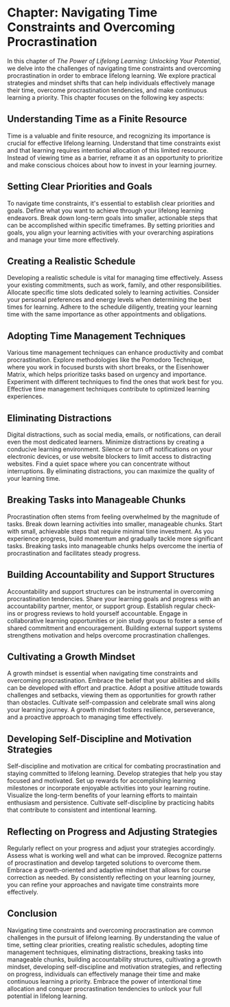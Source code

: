 Chapter: Navigating Time Constraints and Overcoming Procrastination
===================================================================

In this chapter of *The Power of Lifelong Learning: Unlocking Your Potential*, we delve into the challenges of navigating time constraints and overcoming procrastination in order to embrace lifelong learning. We explore practical strategies and mindset shifts that can help individuals effectively manage their time, overcome procrastination tendencies, and make continuous learning a priority. This chapter focuses on the following key aspects:

**Understanding Time as a Finite Resource**
-------------------------------------------

Time is a valuable and finite resource, and recognizing its importance is crucial for effective lifelong learning. Understand that time constraints exist and that learning requires intentional allocation of this limited resource. Instead of viewing time as a barrier, reframe it as an opportunity to prioritize and make conscious choices about how to invest in your learning journey.

**Setting Clear Priorities and Goals**
--------------------------------------

To navigate time constraints, it's essential to establish clear priorities and goals. Define what you want to achieve through your lifelong learning endeavors. Break down long-term goals into smaller, actionable steps that can be accomplished within specific timeframes. By setting priorities and goals, you align your learning activities with your overarching aspirations and manage your time more effectively.

**Creating a Realistic Schedule**
---------------------------------

Developing a realistic schedule is vital for managing time effectively. Assess your existing commitments, such as work, family, and other responsibilities. Allocate specific time slots dedicated solely to learning activities. Consider your personal preferences and energy levels when determining the best times for learning. Adhere to the schedule diligently, treating your learning time with the same importance as other appointments and obligations.

**Adopting Time Management Techniques**
---------------------------------------

Various time management techniques can enhance productivity and combat procrastination. Explore methodologies like the Pomodoro Technique, where you work in focused bursts with short breaks, or the Eisenhower Matrix, which helps prioritize tasks based on urgency and importance. Experiment with different techniques to find the ones that work best for you. Effective time management techniques contribute to optimized learning experiences.

**Eliminating Distractions**
----------------------------

Digital distractions, such as social media, emails, or notifications, can derail even the most dedicated learners. Minimize distractions by creating a conducive learning environment. Silence or turn off notifications on your electronic devices, or use website blockers to limit access to distracting websites. Find a quiet space where you can concentrate without interruptions. By eliminating distractions, you can maximize the quality of your learning time.

**Breaking Tasks into Manageable Chunks**
-----------------------------------------

Procrastination often stems from feeling overwhelmed by the magnitude of tasks. Break down learning activities into smaller, manageable chunks. Start with small, achievable steps that require minimal time investment. As you experience progress, build momentum and gradually tackle more significant tasks. Breaking tasks into manageable chunks helps overcome the inertia of procrastination and facilitates steady progress.

**Building Accountability and Support Structures**
--------------------------------------------------

Accountability and support structures can be instrumental in overcoming procrastination tendencies. Share your learning goals and progress with an accountability partner, mentor, or support group. Establish regular check-ins or progress reviews to hold yourself accountable. Engage in collaborative learning opportunities or join study groups to foster a sense of shared commitment and encouragement. Building external support systems strengthens motivation and helps overcome procrastination challenges.

**Cultivating a Growth Mindset**
--------------------------------

A growth mindset is essential when navigating time constraints and overcoming procrastination. Embrace the belief that your abilities and skills can be developed with effort and practice. Adopt a positive attitude towards challenges and setbacks, viewing them as opportunities for growth rather than obstacles. Cultivate self-compassion and celebrate small wins along your learning journey. A growth mindset fosters resilience, perseverance, and a proactive approach to managing time effectively.

**Developing Self-Discipline and Motivation Strategies**
--------------------------------------------------------

Self-discipline and motivation are critical for combating procrastination and staying committed to lifelong learning. Develop strategies that help you stay focused and motivated. Set up rewards for accomplishing learning milestones or incorporate enjoyable activities into your learning routine. Visualize the long-term benefits of your learning efforts to maintain enthusiasm and persistence. Cultivate self-discipline by practicing habits that contribute to consistent and intentional learning.

**Reflecting on Progress and Adjusting Strategies**
---------------------------------------------------

Regularly reflect on your progress and adjust your strategies accordingly. Assess what is working well and what can be improved. Recognize patterns of procrastination and develop targeted solutions to overcome them. Embrace a growth-oriented and adaptive mindset that allows for course correction as needed. By consistently reflecting on your learning journey, you can refine your approaches and navigate time constraints more effectively.

Conclusion
----------

Navigating time constraints and overcoming procrastination are common challenges in the pursuit of lifelong learning. By understanding the value of time, setting clear priorities, creating realistic schedules, adopting time management techniques, eliminating distractions, breaking tasks into manageable chunks, building accountability structures, cultivating a growth mindset, developing self-discipline and motivation strategies, and reflecting on progress, individuals can effectively manage their time and make continuous learning a priority. Embrace the power of intentional time allocation and conquer procrastination tendencies to unlock your full potential in lifelong learning.
